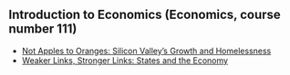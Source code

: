 ## Introduction to Economics (Economics, course number 111)

- [Not Apples to Oranges: Silicon Valley’s Growth and Homelessness](/pdf/ECON111_1.pdf)
- [Weaker Links, Stronger Links: States and the Economy](/pdf/ECON111_2.pdf)
